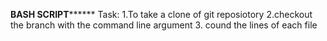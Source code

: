   ********BASH SCRIPT**************
  Task: 1.To take a clone of git reposiotory
        2.checkout the branch with the command line argument
        3. cound the lines of each file
